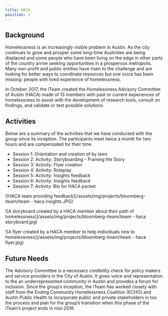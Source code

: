 ```yaml
---
title: HACA
position: 2
---
```


## Background

Homelessness is an increasingly visible problem in Austin. As the city continues to grow and prosper some long-time Austinites are being displaced and some people who have been living on the edge in other parts of the country arrive seeking opportunities in a prosperous metropolis. Many non-profit and public entities have risen to the challenge and are looking for better ways to coordinate resources but one voice has been missing: people with lived experience of homelessness.  

In October 2017, the iTeam created the Homelessness Advisory Committee of Austin (HACA) made of 13 members with past or current experiences of homelessness to assist with the development of research tools, consult on findings, and validate or test possible solutions.

## Activities
Below are a summary of the activities that we have conducted with the group since its inception. The participants meet twice a month for two hours and are compensated for their time.

* Session 1: Orientation and creation of by laws
* Session 2:  Activity: Storyboarding - Framing the Story
* Session 3: Activity: Flyer creation
* Session 4: Activity: Roleplay
* Session 5: Activity: Insights feedback
* Session 6: Activity: Insights feedback
* Session 7: Activity: Bio for HACA packet

![HACA team providing feedback](/assets/img/projects/bloomberg-iteam/iteam - haca insights.JPG)

![A storyboard created by a HACA member about their path of homelessness](/assets/img/projects/bloomberg-iteam/iteam - haca storyboard.jpg)

![A flyer created by a HACA member to help individuals new to homelessness](/assets/img/projects/bloomberg-iteam/iteam - haca flyer.jpg)

## Future Needs

The Advisory Committee is a necessary credibility check for policy makers and service providers in the City of Austin. It gives voice and representation to the an underrepresented community in Austin and provides a forum for inclusion. Since the group’s inception, the iTeam has worked closely with staff from the Ending Community Homelessness Coalition (ECHO) and Austin Public Health to incorporate public and private stakeholders in too the process and plan for the group’s transition when this phase of the iTeam’s project ends in mid-2018. 


